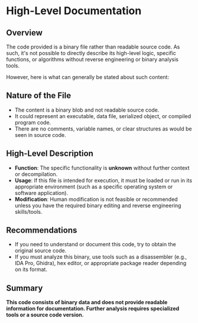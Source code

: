 # High-Level Documentation

## Overview

The code provided is a binary file rather than readable source code. As such, it's not possible to directly describe its high-level logic, specific functions, or algorithms without reverse engineering or binary analysis tools.

However, here is what can generally be stated about such content:

## Nature of the File

- The content is a binary blob and not readable source code.
- It could represent an executable, data file, serialized object, or compiled program code.
- There are no comments, variable names, or clear structures as would be seen in source code.

## High-Level Description

- **Function**: The specific functionality is **unknown** without further context or decompilation.
- **Usage**: If this file is intended for execution, it must be loaded or run in its appropriate environment (such as a specific operating system or software application).
- **Modification**: Human modification is not feasible or recommended unless you have the required binary editing and reverse engineering skills/tools.

## Recommendations

- If you need to understand or document this code, try to obtain the original source code.
- If you must analyze this binary, use tools such as a disassembler (e.g., IDA Pro, Ghidra), hex editor, or appropriate package reader depending on its format.

## Summary

**This code consists of binary data and does not provide readable information for documentation. Further analysis requires specialized tools or a source code version.**